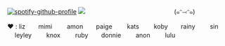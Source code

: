 [![spotify-github-profile](https://spotify-github-profile.kittinanx.com/api/view?uid=wjdes5kajmt1gqhbzctuzbgid&cover_image=true&theme=natemoo-re&show_offline=false&background_color=121212&interchange=true&bar_color=53b14f&bar_color_cover=false)](https://github.com/kittinan/spotify-github-profile) 
![](https://64.media.tumblr.com/10c19ac4b2f9b411ec97becbd1c2e89e/19e56d34ca10340c-dd/s1280x1920/c77564c85e098a9567e78c0e076e5ee59c6109d5.jpg)
 ㅤ ㅤ ㅤ ㅤ   ㅤ ㅤ ㅤ ㅤ ㅤ   ㅤ ㅤㅤ   (๑ᵔ⤙ᵔ๑)
ㅤㅤ 
 

♥︎ : lizㅤㅤ mimi  ㅤㅤ  amonㅤㅤ    paige ㅤㅤ   kats ㅤㅤ   kobyㅤㅤ  rainy  ㅤㅤ  sin   ㅤㅤ leyley ㅤㅤ   knox ㅤㅤ   rubyㅤㅤ   donnie  ㅤㅤ  anon ㅤㅤ lulu
 



